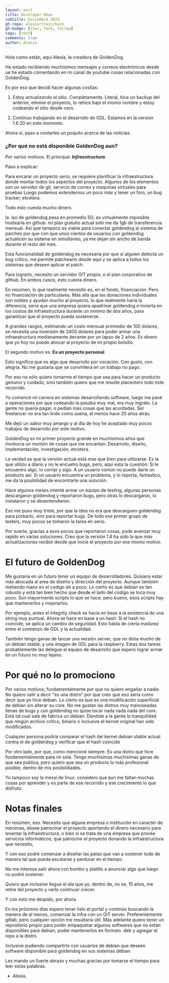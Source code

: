 ```yaml
---
layout: post
title: Developer News
subtitle: Diciembre 2024
gh-repo: alexiarstein/bash
gh-badge: [star, fork, follow]
tags: [test]
comments: true
author: Alexia
---
```



Hola como están, aquí Alexia, la creadora de GoldenDog. 

He estado recibiendo muchísimos mensajes y correos electrónicos desde ue he estado comentando en mi canal de youtube cosas relacionadas con GoldenDog. 

Es por eso que decidí hacer algunas cositas:


1. Estoy actualizando el sitio. Completamente. Literal, hice un backup del anterior, elimine el proyecto, lo rehice bajo el mismo nombre y estoy codeando el sitio desde cero.

2. Continúo trabajando en el desarrollo de GDL. Estamos en la version 1.6.20 en este momento.


Ahora si, paso a contarles un poquito acerca de las noticias:


### ¿Por qué no está disponible GoldenDog aun? 

Por varios motivos. El principal: _**Infraestructura**_. 


Paso a explicar:

Para encarar un proyecto serio, se requiere planificar la infraestructura donde montar todos los aspectos del proyecto. Algunos de los elementos son un servidor de git, servicio de correo y maquinas virtuales para pruebas
Luego podemos extendernos un poco más y tener un foro, un bug tracker, etcetera.

Todo esto cuesta mucho dinero.

la .iso de goldendog pesa en promedio 5G, es virtualmente imposible hostearla en github. mi plan gratuito actual sólo me da 1gb de transferencia mensual. Así que tampoco es viable para conectar goldendog al sistema de 
parches por que con que unos cientos de usuarios con goldendog actualicen su sistema en simultaneo, ya me dejan sin ancho de banda durante el resto del mes. 

Esta funcionalidad de goldendog es necesaria por que si alguien detecta un bug crítico, me permite patchearlo desde aquí y se aplica a todos los sistemas que deseen aplicar el patch. 

Para lograrlo, necesito un servidor GIT propio, o el plan corporativo de github. En ambos casos, esto cuesta dinero.

En resúmen, lo que realmente necesito es, en el fondo, financiación. Pero no financiación de particulares. Más alla que las donaciones individuales son nobles y ayudan mucho al proyecto, lo que realmente haría la diferencia,
sería que una empresa quiera apadrinar goldendog e invierta en los costos de infraestructura durante un mínimo de dos años, para garantizar que el proyecto pueda sostenerse.

A grandes rasgos, estimando un costo mensual promedio de 100 dolares, se necesita una inversión de 2400 dolares para poder armar una infraestructura medianamente decente por un lapso de 2 años. Es dinero que yo hoy no puedo abocar al proyecto de mi propio bolsillo.


El segundo motivo es: **Es un proyecto personal**

Esto significa que es algo que desarrollo por vocación. Con gusto, con alegría. No me gustaría que se convirtiera en un trabajo no pago. 

Por eso no sólo quiero tomarme el tiempo que sea para hacer un producto genuino y cuidado, sinó también quiero que me resulte placentero todo este recorrido. 

Yo comencé mi carrera en sistemas desarrollando software, luego me pasé a operaciones por que codeando la pasaba muy mal, era muy ingrato. La gente no quería pagar, o pedían más cosas que las acordadas. 
Ser freelancer no era tan lindo como suena, al menos hace 20 años atrás.

Me dejó un sabor muy amargo y al día de hoy he aceptado muy pocos trabajos de desarrollo por este motivo. 


GoldenDog es mi primer proyecto grande en muchísimos años que involucra un montón de cosas que me encantan: Desarrollo, diseño, implementación, investigación, etcetera. 

La verdad es que la versión actual está mas que bien para utilizarse. Es la que utilizo a diario y no le encuetro bugs, pero, aquí esta la cuestión: Si le encuentro algo, lo corrijo y sigo. 
A un usuario común no puedo darle un producto así. Si un usuario encuentra un problema, y lo reporta, fantastico, me da la posibilidad de encontrarle una solución.

Hace algunos meses intenté armar un equipo de testing, algunas personas descargaron goldendog y reportaron bugs, pero otras lo descargaron, lo instalaron y se desentendieron. 

Eso me puso muy triste, por que la idea no era que descarguen goldendog para probarlo, sino para reportar bugs. De todo ese primer grupo de testers, muy pocos se tomaron la tarea en serio. 

Por suerte, gracias a esos pocos que reportaron cosas, pude avanzar muy rapido en varias soluciones. Creo que la versión 1.6 ha sido la que más actualizaciones recibió desde que inicie el proyecto por ese mismo motivo.



# El futuro de GoldenDog

Me gustaría en un futuro tener un equipo de desarrolladores. Quisiera estar más abocada al area de diseño y dirección del proyecto. Aunque también metiendo mano en el codigo de a poco.
Lo cierto es que debian es tan robusto y está tan bien hecho que desde el lado del código se toca muy poco. Son mayormente scripts lo que se hace. pero bueno, esos scripts hay que mantenerlos y mejorarlos.

Por ejemplo, antes el integrity check se hacía en base a la existencia de una string muy puntual. Ahora se hace en base a un hash. Si el hash no coincide, se aplica un cambio de seguridad. Esto habla de cierta madurez entre el 
comienzo de GDL y la actualidad.

También tengo ganas de lanzar una versión server, que no dista mucho de un debian stable, y una imagen de GDL para la raspberry. Estas dos tareas probablemente las delegue al equipo de desarrollo que espero lograr armar en un 
futuro no muy lejano.

# Por qué no lo promociono

Por varios motivos, fundamentalmente por que no quiero engañar a nadie. No quiero salir a decir "es una distro" por que creo que eso sería como decir que yo hice debian. Lo cierto es que es una modificación superficial de debian
sin alterar su core. No me gustan las distros muy manoseadas llenas de bugs y con goldendog no quise tocar nada nada nada del core. Está tal cual sale de fabrica un debian. Dandole a la gente la tranquilidad que ningún archivo crítico, binario o inclusive el kernel original han sido modificados.

Cualquier persona podría comparar el hash del kernel debian stable actual contra el de goldendog y verificar que el hash coincide

Por otro lado, por que, como mencioné siempre. Es una distro que hice fundamentalmente para mi sola. Tengo muchísimas muchísimas ganas de que sea publica, pero quiero que sea un producto lo más profesional posible, dentro de mis posibildiades.

Yo tampoco soy la messi de linux. considero que aun me faltan muchas cosas por aprender y es parte de ese recorrido y ese crecimiento lo que disfruto. 


# Notas finales

En resúmen, eso. Necesito que alguna empresa o institución en caracter de mecenas, desee patrocinar el proyecto aportando el dinero necesario para levantar la infraestructura, o bien si se trata de una empresa que provee 
servicios informáticos, que patrocine el proyecto donando la infraestructura que necesito,

Y con eso podré comenzar a diseñar las patas que van a sostener todo de manera tal que pueda escalarse y perdurar en el tiempo. 

No me interesa salir ahora con bombo y platillo a anunciar algo que luego no podré sostener. 

Quiero que inclusive llegue el día que yo, dentro de, no se, 15 años, me retire del proyecto y verlo continuar crecer. 


Y con esto me despido, por ahora. 


En los próximos días espero tener listo el portal y continúo buscando la manera de al menos, comenzar la infra con un GIT server. Preferentemente gitlab, pero cualquier opción me resultaría útil. 
Más adelante quiero tener un repositorio propio para poder empaquetar algunos softwares que no están disponibles para debian, poder mantenerlos en formato .deb y agregar el repo a la distro. 

Inclusive pudiendo compartirlo con usuarios de debian que deseen software disponible para goldendog en sus sistemas debian. 


Les mando un fuerte abrazo y muchas gracias por tomarse el tiempo para leer estas palabras.

- Alexia.
